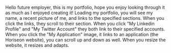 Hello future employer, this is my portfolio, hope you enjoy looking through it as much as I enjoyed creating it! 
Loading my portfolio, you will see my name, a recent picture of me, and links to the specified sections.
When you click the links, they scroll to their section.
When you click "My Linkedin Profile" and "My Twitter Account" they both link to their specified accounts.
When you click the "My Application" image, it links to an application (the Horiseon website), you can scroll up and down as well.
When you resize the website, it resizes and adapts.








